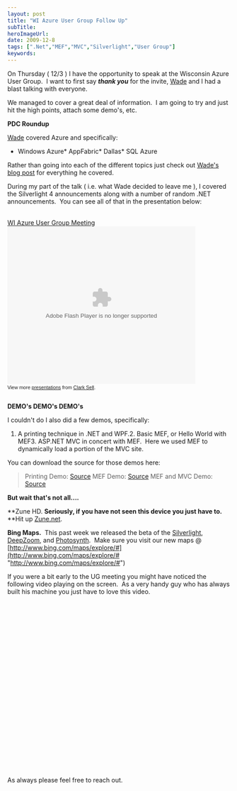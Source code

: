```yaml
---
layout: post 
title: "WI Azure User Group Follow Up"
subTitle: 
heroImageUrl: 
date: 2009-12-8
tags: [".Net","MEF","MVC","Silverlight","User Group"]
keywords: 
---
```


On Thursday ( 12/3 ) I have the opportunity to speak at the Wisconsin Azure User Group.&#160; I want to first say ***thank you*** for the invite, [Wade](http://blog.wadewegner.com/) and I had a blast talking with everyone.

We managed to cover a great deal of information.&#160; I am going to try and just hit the high points, attach some demo's, etc.

**PDC Roundup**

[Wade](http://blog.wadewegner.com/) covered Azure and specifically:

*   Windows Azure*   AppFabric*   Dallas*   SQL Azure  

Rather than going into each of the different topics just check out [Wade's blog post](http://blog.wadewegner.com/index.php/2009/12/06/wi-azure-user-group-windows-azure-platform-update/) for everything he covered.&#160; 

During my part of the talk ( i.e. what Wade decided to leave me ), I covered the Silverlight 4 announcements along with a number of random .NET announcements.&#160; You can see all of that in the presentation below:
    <div align="left">&#160;</div>  <div align="left">   <div style="text-align: left; width: 425px" id="__ss_2668470">[WI Azure User Group Meeting](http://www.slideshare.net/csell5/wi-azure-user-group-meeting-2668470 "WI Azure User Group Meeting")<object style="margin:0px" width="425" height="355"><param name="movie" value="ssplayer2.swf?doc=ug-meeting-091208031121-phpapp02&rel=0&stripped_title=wi-azure-user-group-meeting-2668470" /><param name="allowFullScreen" value="true" /><param name="allowScriptAccess" value="always" /><embed src="http://static.slidesharecdn.com/swf/ssplayer2.swf?doc=ug-meeting-091208031121-phpapp02&rel=0&stripped_title=wi-azure-user-group-meeting-2668470" type="application/x-shockwave-flash" allowscriptaccess="always" allowfullscreen="true" width="425" height="355"></embed></object>      <div style="font-family: tahoma,arial; height: 26px; font-size: 11px; padding-top: 2px">View more [presentations](http://www.slideshare.net/) from [Clark Sell](http://www.slideshare.net/csell5).</div>   </div> </div>    

**DEMO's DEMO's DEMO's**

I couldn't do I also did a few demos, specifically:

1.  A printing technique in .NET and WPF.2.  Basic MEF, or Hello World with MEF3.  ASP.NET MVC in concert with MEF.&#160; Here we used MEF to dynamically load a portion of the MVC site.  

You can download the source for those demos here:
  > <div style="padding-bottom: 0px; margin: 0px; padding-left: 0px; padding-right: 0px; display: inline; float: none; padding-top: 0px" id="scid:fb3a1972-4489-4e52-abe7-25a00bb07fdf:16b474a5-692a-48e0-9838-b1b50b21b2f4" class="wlWriterEditableSmartContent">
> 
> Printing Demo: [Source](http://csell.net/content/binary/WindowsLiveWriter/WIAzureUserGroupFollowUp_11D86/MEF.zip)
> MEF Demo: [Source](http://csell.net/content/binary/WindowsLiveWriter/WIAzureUserGroupFollowUp_11D86/Printing.zip)
> MEF and MVC Demo: [Source](http://csell.net/content/binary/WindowsLiveWriter/WIAzureUserGroupFollowUp_11D86/MVC-MEF.zip)
> </div>  

**But wait that's not all....**

**Zune HD. **Seriously, if you have not seen this device you just have to.** **Hit up [Zune.net](http://zune.net).

**Bing Maps.**&#160; This past week we released the beta of the [Silverlight](http://www.microsoft.com/silverlight/), [DeepZoom](http://msdn.microsoft.com/en-us/library/cc645050%28VS.95%29.aspx), and [Photosynth](http://photosynth.net/).&#160; Make sure you visit our new maps @ [http://www.bing.com/maps/explore/#](http://www.bing.com/maps/explore/# "http://www.bing.com/maps/explore/#") 

If you were a bit early to the UG meeting you might have noticed the following video playing on the screen.&#160; As a very handy guy who has always built his machine you just have to love this video.

<object width="425" height="349"><param name="movie" value="TggHtINGIyc&rel=0&border=1&color1=0x6699&color2=0x54abd6&hl=en_US&feature=player_embedded&fs=1"></param><param name="allowFullScreen" value="true"></param><param name="allowScriptAccess" value="always"></param><embed src="http://www.youtube.com/v/TggHtINGIyc&rel=0&border=1&color1=0x6699&color2=0x54abd6&hl=en_US&feature=player_embedded&fs=1" type="application/x-shockwave-flash" allowfullscreen="true" allowScriptAccess="always" width="425" height="349"></embed></object>

&#160;

As always please feel free to reach out.